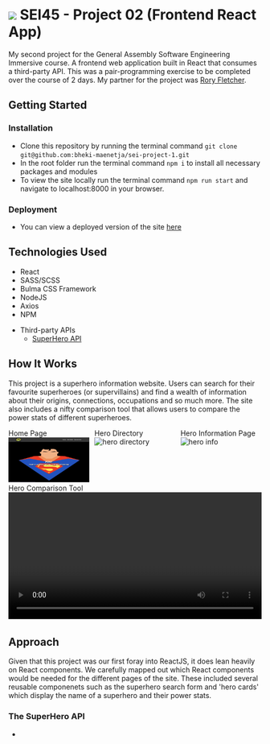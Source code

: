 # ![](https://ga-dash.s3.amazonaws.com/production/assets/logo-9f88ae6c9c3871690e33280fcf557f33.png) SEI45 - Project 02 (Frontend React App)
My second project for the General Assembly Software Engineering Immersive course. A frontend web application built in React that consumes a third-party API. This was a pair-programming exercise to be completed over the course of 2 days. My partner for the project was [Rory Fletcher](https://github.com/Fletch-7).

## Getting Started
### Installation
- Clone this repository by running the terminal command `git clone git@github.com:bheki-maenetja/sei-project-1.git`
- In the root folder run the terminal command `npm i` to install all necessary packages and modules
- To view the site locally run the terminal command `npm run start` and navigate to localhost:8000 in your browser.

### Deployment
- You can view a deployed version of the site [here](https://my-superhero-app.herokuapp.com/)

## Technologies Used
- React
- SASS/SCSS
- Bulma CSS Framework
- NodeJS
- Axios
- NPM
* Third-party APIs
  * [SuperHero API](https://akabab.github.io/superhero-api/api/)

## How It Works
This project is a superhero information website. Users can search for their favourite superheroes (or supervillains) and find a wealth of information about their origins, connections, occupations and so much more. The site also includes a nifty comparison tool that allows users to compare the power stats of different superheroes.


<div style="display: flex; justify-content: space-between">
	<div style="width: 32%">
		<figcaption>Home Page</figcaption>
		<img src="src/assets/screenshot-homePage.png" alt="home page"/>
	</div>
	<div style="width: 32%">
		<figcaption>Hero Directory</figcaption>
		<img src="src/assets/screenshot-heroIndex.png" alt="hero directory" />
	</div>
	<div style="width: 32%">
		<figcaption>Hero Information Page</figcaption>
		<img src="src/assets/screenshot-heroShow.png" alt="hero info" />
	</div>
</div>

<figcaption>Hero Comparison Tool</figcaption>
<video autoplay loop style="width:100%">
	<source src="https://res.cloudinary.com/dyed10v2u/video/upload/v1584102316/screenshot-heroCompare_dvzasa.mov" type="video/mp4"></source>
</video>

## Approach
Given that this project was our first foray into ReactJS, it does lean heavily on React components. We carefully mapped out which React components would be needed for the different pages of the site. These included several reusable componenets such as the superhero search form and 'hero cards' which display the name of a superhero and their power stats.

### The SuperHero API
- 
